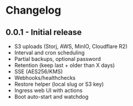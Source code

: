 # Changelog

## 0.0.1 - Initial release
- S3 uploads (Storj, AWS, MinIO, Cloudflare R2)
- Interval and cron scheduling
- Partial backups, optional password
- Retention (keep last + older than X days)
- SSE (AES256/KMS)
- Webhooks/healthchecks
- Restore helper (local slug or S3 key)
- Ingress web UI with actions
- Boot auto-start and watchdog
